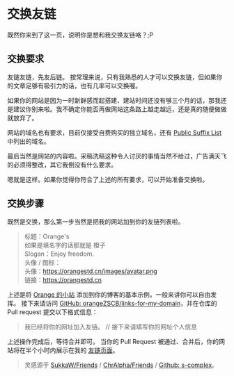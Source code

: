 # 交换友链
既然你来到了这一页，说明你是想和我交换友链咯？;P      
## 交换要求
友链友链，先友后链。 按常理来说，只有我熟悉的人才可以交换友链，但如果你的文章足够有吸引力的话，也有几率可以交换喔。      

如果你的网站是因为一时新鲜感而起搭建、建站时间还没有够三个月的话，那我还是建议你别来啦。我不确定你能否再做网站这条路上越走越远，还是真的随便做做就放弃了。      

网站的域名也有要求，目前仅接受自费购买的独立域名，还有 [Public Suffix List](https://publicsuffix.org/list/public_suffix_list.dat) 中列出的域名。      

最后当然是网站的内容啦。采稿洗稿这种令人讨厌的事情当然不给过，广告满天飞的必须得整改，其它我倒没有什么要求。      

嗯就是这样。如果你觉得你符合了上述的所有要求，可以开始准备交换啦。


## 交换步骤
既然是交换，那么第一步当然是把我的网站加到你的友链列表啦。
> 标题：Orange's      
如果是填名字的话那就是 橙子      
Slogan：Enjoy freedom.      
头像 / 图标：      
头像：https://orangestd.cn/images/avatar.png             
链接：https://orangestd.cn


上述是将 [Orange 的小站](https://orangestd.cn) 添加到你的博客的基本示例，一般来讲你可以自由发挥。
接下来请访问 [GitHub: orangeZSCB/links-for-my-domain](https://github.com/orangeZSCB/links-for-my-domain)，并在仓库的 Pull request 提交以下格式信息：
> 我已经将你的网址加入友链。
> // 接下来请填写你的网址个人信息

上述操作完成后，等待合并即可。
当你的 Pull Request 被通过、合并后，你的网站将在半个小时内展示在我的 [友链页面](https://links.orangestd.cn)。

> 灵感源于 [SukkaW/Friends](https://github.com/SukkaW/Friends) / [ChrAlpha/Friends](https://github.com/ChrAlpha/Friends) / [Github: s-complex](https://github.com/s-complex)。
